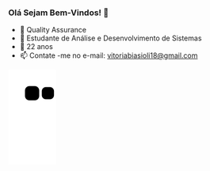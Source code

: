 ### Olá Sejam Bem-Vindos! 👋

- 🔭 Quality Assurance
- 🌱 Estudante de Análise e Desenvolvimento de Sistemas
- 👯 22 anos
- 📫 Contate -me no e-mail: vitoriabiasioli18@gmail.com





![snake gif](https://github.com/Formandodev/Formandodev/blob/output/github-contribution-grid-snake.svg)
